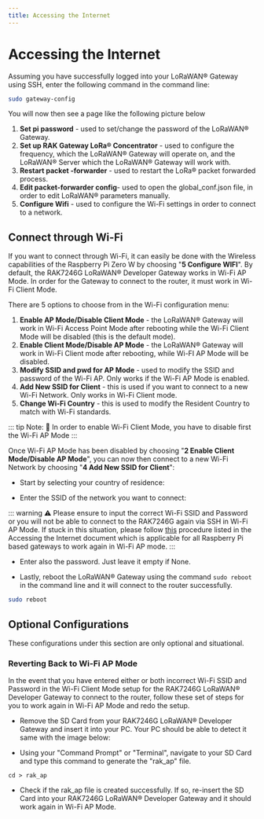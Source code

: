 ```yaml
---
title: Accessing the Internet
---
```



# Accessing the Internet
Assuming you have successfully logged into your LoRaWAN® Gateway using SSH, enter the following command in the command line:
``` bash
sudo gateway-config
```

You will now then see a page like the following picture below

<rk-img src="/assets/images/quick-start-guide/rak7246/config-options.png" width="100%" figure-number  = "1" caption="Configuration Options for the Gateway"/>

1. **Set pi password** - used to set/change the password of the LoRaWAN® Gateway.
2. **Set up RAK Gateway LoRa® Concentrator** - used to configure the frequency, which the LoRaWAN® Gateway will operate on, and the LoRaWAN® Server which the LoRaWAN® Gateway will work with.
3. **Restart packet -forwarder** - used to restart the LoRa® packet forwarded process.
4. **Edit packet-forwarder config**- used to open the global_conf.json file, in order to edit LoRaWAN® parameters manually.
5. **Configure Wifi** - used to configure the Wi-Fi settings in order to connect to a network.

## Connect through Wi-Fi
If you want to connect through Wi-Fi, it can easily be done with the Wireless capabilities of the Raspberry Pi Zero W by choosing "**5 Configure WIFI**". By default, the RAK7246G LoRaWAN® Developer Gateway works in Wi-Fi AP Mode. In order for the Gateway to connect to the router, it must work in Wi-Fi Client Mode.

<rk-img src="/assets/images/quick-start-guide/rak7246/config-wifi.png" width="100%" figure-number  = "2" caption="Configuration options for WIFI"/>

There are 5 options to choose from in the Wi-Fi configuration menu:

1. **Enable AP Mode/Disable Client Mode** - the LoRaWAN® Gateway will work in Wi-Fi Access Point Mode after rebooting while the Wi-Fi Client Mode will be disabled (this is the default mode).
2. **Enable Client Mode/Disable AP Mode** - the LoRaWAN® Gateway will work in Wi-Fi Client mode after rebooting, while Wi-FI AP Mode will be disabled.
3. **Modify SSID and pwd for AP Mode** - used to modify the SSID and password of the Wi-Fi AP. Only works if the Wi-Fi AP Mode is enabled.
4. **Add New SSID for Client** - this is used if you want to connect to a new Wi-Fi Network. Only works in Wi-Fi Client mode.
5. **Change Wi-Fi Country** - this is used to modify the Resident Country to match with Wi-Fi standards.

::: tip Note:
:pencil: In order to enable Wi-Fi Client Mode, you have to disable first the Wi-Fi AP Mode
:::

Once Wi-Fi AP Mode has been disabled by choosing "**2 Enable Client Mode/Disable AP Mode**", you can now then connect to a new Wi-Fi Network by choosing "**4 Add New SSID for Client**":

<rk-img src="/assets/images/quick-start-guide/rak7246/add_ssid.png" width="100%" figure-number  = "3" caption="Add a New SSID"/>

* Start by selecting your country of residence:

<rk-img src="/assets/images/quick-start-guide/rak7246/country_residence.png" width="100%" figure-number  = "4" caption="Selecting Country of Residence"/>

* Enter the SSID of the network you want to connect:

::: warning
:warning: Please ensure to input the correct Wi-Fi SSID and Password or you will not be able to connect to the RAK7246G again via SSH in Wi-Fi AP Mode. If stuck in this situation, please follow [this](#optional-configurations) procedure listed in the Accessing the Internet document which is applicable for all Raspberry Pi based gateways to work again in Wi-Fi AP mode.
:::


<rk-img src="/assets/images/quick-start-guide/rak7246/ssid_new.png" width="100%" figure-number  = "5" caption="SSID of the Network you want to connect to."/>

* Enter also the password. Just leave it empty if None.

<rk-img src="/assets/images/quick-start-guide/rak7246/password.png" width="100%" figure-number  = "6" caption="Password of the Wi-Fi"/>

* Lastly, reboot the LoRaWAN® Gateway using the command `sudo reboot` in the command line and it will connect to the router successfully.

``` sh
sudo reboot 
```
## Optional Configurations
These configurations under this section are only optional and situational.

### Reverting Back to Wi-Fi AP Mode
In the event that you have entered either or both incorrect Wi-Fi SSID and Password in the Wi-Fi Client Mode setup for the RAK7246G LoRaWAN® Developer Gateway to connect to the router, follow these set of steps for you to work again in Wi-Fi AP Mode and redo the setup.

* Remove the SD Card from your RAK7246G LoRaWAN® Developer Gateway and insert it into your PC. Your PC should be able to detect it same with the image below:

<rk-img src="/assets/images/quick-start-guide/rak7246/rak_ap.png" width="50%" figure-number  = "7" caption="Creating rak_ap file to your SD Card"/>

* Using your "Command Prompt" or "Terminal", navigate to your SD Card and type this command to generate the "rak_ap" file.

``` 
cd > rak_ap
```

* Check if the rak_ap file is created successfully. If so, re-insert the SD Card into your RAK7246G LoRaWAN® Developer Gateway and it should work again in Wi-Fi AP Mode.